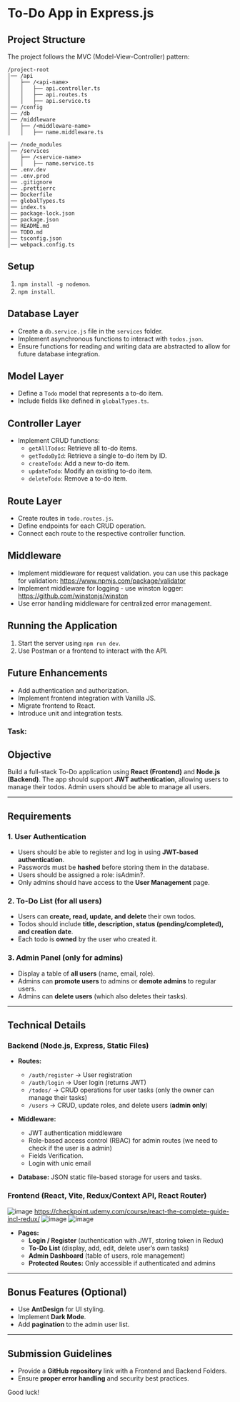 # To-Do App in Express.js

## Project Structure

The project follows the MVC (Model-View-Controller) pattern:

```
/project-root
│── /api
│   ├── /<api-name>
│   │   ├── api.controller.ts
│   │   ├── api.routes.ts
│   │   ├── api.service.ts
│── /config
│── /db
│── /middleware
│   ├── /<middleware-name>
│   │   ├── name.middleware.ts

│── /node_modules
│── /services
│   ├── /<service-name>
│   │   ├── name.service.ts
│── .env.dev
│── .env.prod
│── .gitignore
│── .prettierrc
│── Dockerfile
│── globalTypes.ts
│── index.ts
│── package-lock.json
│── package.json
│── README.md
│── TODO.md
│── tsconfig.json
│── webpack.config.ts
```

## Setup

1. `npm install -g nodemon`.
1. `npm install`.

## Database Layer

- Create a `db.service.js` file in the `services` folder.
- Implement asynchronous functions to interact with `todos.json`.
- Ensure functions for reading and writing data are abstracted to allow for future database integration.

## Model Layer

- Define a `Todo` model that represents a to-do item.
- Include fields like defined in `globalTypes.ts`.

## Controller Layer

- Implement CRUD functions:
  - `getAllTodos`: Retrieve all to-do items.
  - `getTodoById`: Retrieve a single to-do item by ID.
  - `createTodo`: Add a new to-do item.
  - `updateTodo`: Modify an existing to-do item.
  - `deleteTodo`: Remove a to-do item.

## Route Layer

- Create routes in `todo.routes.js`.
- Define endpoints for each CRUD operation.
- Connect each route to the respective controller function.

## Middleware

- Implement middleware for request validation. you can use this package for validation: https://www.npmjs.com/package/validator
- Implement middleware for logging - use winston logger: https://github.com/winstonjs/winston
- Use error handling middleware for centralized error management.

## Running the Application

1. Start the server using `npm run dev`.
2. Use Postman or a frontend to interact with the API.

## Future Enhancements

- Add authentication and authorization.
- Implement frontend integration with Vanilla JS.
- Migrate frontend to React.
- Introduce unit and integration tests.

### Task:

## Objective

Build a full-stack To-Do application using **React (Frontend)** and **Node.js (Backend)**. The app should support **JWT authentication**, allowing users to manage their todos. Admin users should be able to manage all users.

---

## Requirements

### 1. User Authentication

- Users should be able to register and log in using **JWT-based authentication**.
- Passwords must be **hashed** before storing them in the database.
- Users should be assigned a role: isAdmin?.
- Only admins should have access to the **User Management** page.

### 2. To-Do List (for all users)

- Users can **create, read, update, and delete** their own todos.
- Todos should include **title, description, status (pending/completed), and creation date**.
- Each todo is **owned** by the user who created it.

### 3. Admin Panel (only for admins)

- Display a table of **all users** (name, email, role).
- Admins can **promote users** to admins or **demote admins** to regular users.
- Admins can **delete users** (which also deletes their tasks).

---

## Technical Details

### Backend (Node.js, Express, Static Files)

- **Routes:**

  - `/auth/register` → User registration
  - `/auth/login` → User login (returns JWT)
  - `/todos/` → CRUD operations for user tasks (only the owner can manage their tasks)
  - `/users` → CRUD, update roles, and delete users (**admin only**)

- **Middleware:**

  - JWT authentication middleware
  - Role-based access control (RBAC) for admin routes (we need to check if the user is a admin)
  - Fields Verification.
  - Login with unic email

- **Database:** JSON static file-based storage for users and tasks.

### Frontend (React, Vite, Redux/Context API, React Router)

![image](https://github.com/user-attachments/assets/566cd00f-07eb-41f1-a4df-41fe74510232)
https://checkpoint.udemy.com/course/react-the-complete-guide-incl-redux/
![image](https://github.com/user-attachments/assets/d112c189-890f-4328-8100-c74937dd1031)
![image](https://github.com/user-attachments/assets/163acc29-6bee-4c46-a577-b21a0a832b91)

- **Pages:**
  - **Login / Register** (authentication with JWT, storing token in Redux)
  - **To-Do List** (display, add, edit, delete user’s own tasks)
  - **Admin Dashboard** (table of users, role management)
  - **Protected Routes:** Only accessible if authenticated and admins

---

## Bonus Features (Optional)

- Use **AntDesign** for UI styling.
- Implement **Dark Mode**.
- Add **pagination** to the admin user list.

---

## Submission Guidelines

- Provide a **GitHub repository** link with a Frontend and Backend Folders.
- Ensure **proper error handling** and security best practices.

Good luck!
